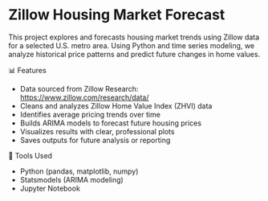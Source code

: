 # Zillow Housing Market Forecast
This project explores and forecasts housing market trends using Zillow data for a selected U.S. metro area. Using Python and time series modeling, we analyze historical price patterns and predict future changes in home values.

📊 Features
- Data sourced from Zillow Research: https://www.zillow.com/research/data/
- Cleans and analyzes Zillow Home Value Index (ZHVI) data
- Identifies average pricing trends over time
- Builds ARIMA models to forecast future housing prices
- Visualizes results with clear, professional plots
- Saves outputs for future analysis or reporting

🔧 Tools Used
- Python (pandas, matplotlib, numpy)
- Statsmodels (ARIMA modeling)
- Jupyter Notebook


